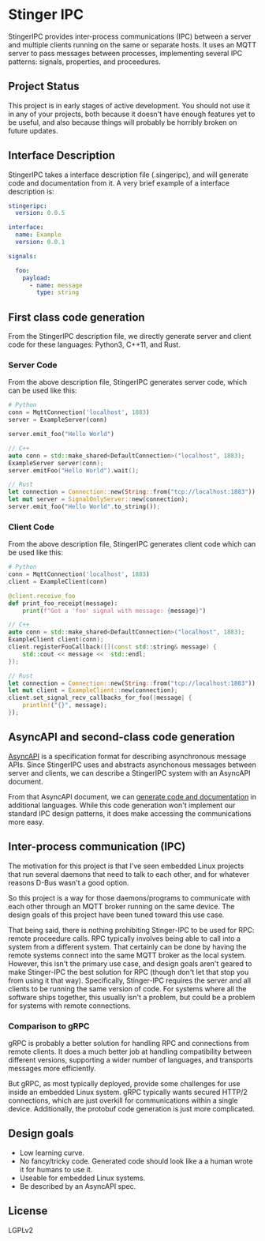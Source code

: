 # Stinger IPC

StingerIPC provides inter-process communications (IPC) between a server and multiple clients running on the same or separate hosts.  It uses an MQTT server to pass messages between processes, implementing several IPC patterns: signals, properties, and proceedures.

## Project Status

This project is in early stages of active development.  You should not use it in any of your projects, both because it doesn't have enough features yet to be useful, and also because things will probably be horribly broken on future updates.

## Interface Description

StingerIPC takes a interface description file (.singeripc), and will generate code and documentation from it.  A very brief example of a interface description is:

```yaml
stingeripc:
  version: 0.0.5

interface:
  name: Example
  version: 0.0.1

signals:

  foo:
    payload:
      - name: message
        type: string
```
## First class code generation 

From the StingerIPC description file, we directly generate server and client code for these languages: Python3, C++11, and Rust.

### Server Code

From the above description file, StingerIPC generates server code, which can be used like this:

```py
# Python
conn = MqttConnection('localhost', 1883)
server = ExampleServer(conn)

server.emit_foo("Hello World")
```

```c++
// C++
auto conn = std::make_shared<DefaultConnection>("localhost", 1883);
ExampleServer server(conn);
server.emitFoo("Hello World").wait();
```

```rust
// Rust
let connection = Connection::new(String::from("tcp://localhost:1883"));
let mut server = SignalOnlyServer::new(connection);
server.emit_foo("Hello World".to_string());
```

### Client Code

From the above description file, StingerIPC generates client code which can be used like this:

```py
# Python
conn = MqttConnection('localhost', 1883)
client = ExampleClient(conn)

@client.receive_foo
def print_foo_receipt(message):
    print(f"Got a 'foo' signal with message: {message}")
```

```c++
// C++
auto conn = std::make_shared<DefaultConnection>("localhost", 1883);
ExampleClient client(conn);
client.registerFooCallback([](const std::string& message) {
    std::cout << message <<  std::endl;
});
```

```rust
// Rust
let connection = Connection::new(String::from("tcp://localhost:1883"));
let mut client = ExampleClient::new(connection);
client.set_signal_recv_callbacks_for_foo(|message| {
    println!("{}", message);
});
```

## AsyncAPI and second-class code generation

[AsyncAPI](https://www.asyncapi.com/) is a specification format for describing asynchronous message APIs.  Since StingerIPC uses and abstracts asynchonous messages between server and clients, we can describe a StingerIPC system with an AsyncAPI document.  

From that AsyncAPI document, we can [generate code and documentation](https://www.asyncapi.com/tools/generator) in additional languages.  While this code generation won't implement our standard IPC design patterns, it does make accessing the communications more easy.

## Inter-process communication (IPC)

The motivation for this project is that I've seen embedded Linux projects that run several daemons that need to talk to each other, and for whatever reasons D-Bus wasn't a good option.

So this project is a way for those daemons/programs to communicate with each other through an MQTT broker running on the same device.  The design goals of this project have been tuned toward this use case.

That being said, there is nothing prohibiting Stinger-IPC to be used for RPC: remote proceedure calls.  RPC typically involves being able to call into a system from a different system.  That certainly can be done by having the remote systems connect into the same MQTT broker as the local system.  However, this isn't the primary use case, and design goals aren't geared to make Stinger-IPC the best solution for RPC (though don't let that stop you from using it that way).  Specifically, Stinger-IPC requires the server and all clients to be running the same version of code.  For systems where all the software ships together, this usually isn't a problem, but could be a problem for systems with remote connections.  

### Comparison to gRPC

gRPC is probably a better solution for handling RPC and connections from remote clients.  It does a much better job at handling compatibility between different versions, supporting a wider number of languages, and transports messages more efficiently.

But gRPC, as most typically deployed, provide some challenges for use inside an embedded Linux system.  gRPC typically wants secured HTTP/2 connections, which are just overkill for communications within a single device.  Additionally, the protobuf code generation is just more complicated.  


## Design goals

 * Low learning curve.
 * No fancy/tricky code.  Generated code should look like a a human wrote it for humans to use it.
 * Useable for embedded Linux systems.
 * Be described by an AsyncAPI spec.

## License

LGPLv2
